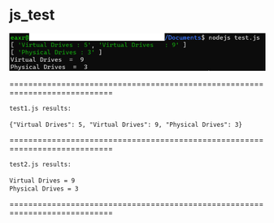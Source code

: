 # js_test

![alt text](https://github.com/eaxr/js_test/blob/main/testnodejs.PNG?raw=true)

============================================================================
```
test1.js results:

{"Virtual Drives": 5, "Virtual Drives": 9, "Physical Drives": 3}
```
============================================================================
```
test2.js results:

Virtual Drives = 9
Physical Drives = 3
```
============================================================================
